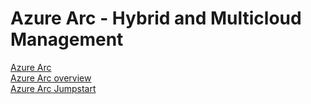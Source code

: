 # Azure Arc - Hybrid and Multicloud Management

[Azure Arc](https://azure.microsoft.com/en-us/services/azure-arc/)<br/>
[Azure Arc overview](https://docs.microsoft.com/en-us/azure/azure-arc/overview/)<br/>
[Azure Arc Jumpstart](https://azurearcjumpstart.io/)
